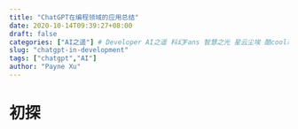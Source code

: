 ```yaml
---
title: "ChatGPT在编程领域的应用总结"
date: 2020-10-14T09:39:27+08:00
draft: false
categories: ["AI之遥"] # Developer AI之遥 科幻Fans 智慧之光 星云尘埃 酷cool玩
slug: "chatgpt-in-development"
tags: ["chatgpt","AI"]
author: "Payne Xu"
---
```



# 初探